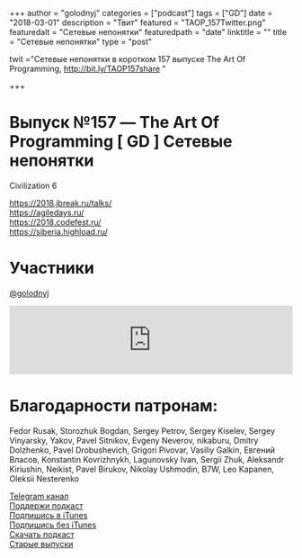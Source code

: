 +++
author = "golodnyj"
categories = ["podcast"]
tags = ["GD"]
date = "2018-03-01"
description = "Твит"
featured = "TAOP_157Twitter.png"
featuredalt = "Сетевые непонятки"
featuredpath = "date"
linktitle = ""
title = "Сетевые непонятки"
type = "post"

twit ="Сетевые непонятки в коротком 157 выпуске The Art Of Programming, http://bit.ly/TAOP157share "

+++
# Выпуск №157 — The Art Of Programming [ GD ] Сетевые непонятки

Civilization 6  
  
https://2018.jbreak.ru/talks/   
https://agiledays.ru/  
https://2018.codefest.ru/  
https://siberia.highload.ru/  

# Участники
[@golodnyj](https://twitter.com/golodnyj/)  

<iframe title="Выпуск №157 — The Art Of Programming [ GD ] Сетевые непонятки" src="https://www.podbean.com/media/player/4tpv9-8b9266?from=usersite&skin=1&share=1&fonts=Helvetica&auto=0&download=1&version=1" height="122" width="100%" style="border: none;" scrolling="no" data-name="pb-iframe-player"></iframe>

# Благодарности патронам: 
Fedor Rusak, Storozhuk Bogdan, Sergey Petrov, Sergey Kiselev, Sergey Vinyarsky, Yakov, Pavel Sitnikov, Evgeny Neverov, nikaburu, Dmitry Dolzhenko, Pavel Drobushevich, Grigori Pivovar, Vasiliy Galkin, Евгений Власов, Konstantin Kovrizhnykh, Lagunovsky Ivan, Sergii Zhuk, Aleksandr Kiriushin, Neikist, Pavel Birukov, Nikolay Ushmodin, B7W, Leo Kapanen, Oleksii Nesterenko

[Telegram канал](http://bit.ly/taoplive)  
[Поддержи подкаст](http://bit.ly/TAOPpatron)  
[Подпишись в iTunes](http://bit.ly/TAOPiTunes)  
[Подпишись без iTunes](http://bit.ly/TAOPrss)   
[Скачать подкаст](http://bit.ly/TAOP157mp3)  
[Старые выпуски](http://bit.ly/oldtaop)